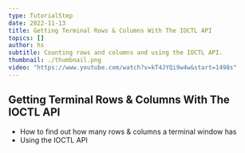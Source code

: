 ```yaml
---
type: TutorialStep
date: 2022-11-13
title: Getting Terminal Rows & Columns With The IOCTL API
topics: []
author: hs
subtitle: Counting rows and columns and using the IOCTL API.
thumbnail: ./thumbnail.png
video: "https://www.youtube.com/watch?v=kT4JYQi9w4w&start=1498s"
---
```


## Getting Terminal Rows & Columns With The IOCTL API

- How to find out how many rows & columns a terminal window has
- Using the IOCTL API
